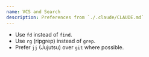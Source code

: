 ```yaml
---
name: VCS and Search
description: Preferences from `./.claude/CLAUDE.md`
---
```


- Use `fd` instead of `find`.
- Use `rg` (ripgrep) instead of `grep`.
- Prefer `jj` (Jujutsu) over `git` where possible.
